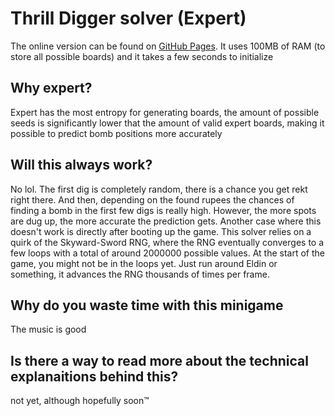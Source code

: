 # Thrill Digger solver (Expert)
The online version can be found on [GitHub Pages](https://lepelog.github.io/thrill-digger/). It uses 100MB of RAM (to store all possible boards) and it takes a few seconds to initialize
## Why expert?
Expert has the most entropy for generating boards, the amount of possible seeds is
significantly lower that the amount of valid expert boards, making it possible to predict bomb positions more accurately
## Will this always work?
No lol. The first dig is completely random, there is a chance you get rekt right there. And then, depending on the found rupees the
chances of finding a bomb in the first few digs is really high. However, the more spots are dug up, the more accurate the prediction gets.
Another case where this doesn't work is directly after booting up the game. This solver relies on a quirk of the Skyward-Sword RNG, where the RNG
eventually converges to a few loops with a total of around 2000000 possible values. At the start of the game, you might not be in the loops yet. Just run around Eldin or something, it advances the RNG thousands of times per frame.
## Why do you waste time with this minigame
The music is good
## Is there a way to read more about the technical explanaitions behind this?
not yet, although hopefully soon™
